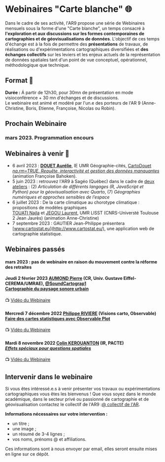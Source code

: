 # Webinaires "Carte blanche" :globe_with_meridians:

Dans le cadre de ses activité, l'AR9 propose une série de Webinaires mensuels sous la forme d'une "Carte blanche", un temps consacré à **l'exploration et aux discussions sur les formes contemporaines de cartographies et de géovisualisations de données**. L'objectif de ces temps d'échange est à la fois de permettre des **présentations** de travaux, de réalisations ou d'expérimentations cartographiques diversifiées et **des échanges collectifs** sur les leviers et les enjeux actuels de la représentation de données spatiales tant d'un point de vue conceptuel, opérationnel, méthodologique que technique.

## Format :information_desk_person:

**Durée :**
Á partir de 12h30, pour 30mn de présentation en mode visioconférence + 30 mn d'échanges et de discussions. </br>
Le webinaire est animé et modéré par l'un.e des porteurs de l'AR 9 (Anne-Christine, Boris, Etienne, Françoise, Nicolas ou Robin).

## Prochain Webinaire 

### mars 2023. Programmation encours

## Webinaires à venir :calendar:

* 6 avril 2023 : **[DOUET Aurélie](https://geographie-cites.cnrs.fr/membres/aurelie-douet/)**, IE UMR Géographie-cités, [CartoDouet](https://twitter.com/CartoDouet/) </br> *[na.rm=TRUE. Requête, interactivité et gestion des données manquantes](https://github.com/magisAR9/webinaires/blob/main/cartogeoviz5-douet.md)* (animation Françoise Bahoken).
* 5 juin 2023 : retrouvez l'AR9 à Sagéo (Québec) dans le cadre de [deux ateliers](https://crdig.ulaval.ca/sageo2023/#programme) : (2) *Articulation de différents langages (R, JavaScript et Python) pour la géovisualisation avec Quarto*, (7) *Géographies numériques et approches sensibles de l’espace*
* 6 juillet 2023 : De la carte climatique au chorotype climatique : propositions de modèles graphiques </br>
[TOUATI Najla](https://lisst.univ-tlse2.fr/accueil/hn-accompagnement-de-la-recherche/najla-touati#/) et [JEGOU Laurent](https://ljegou.github.io/), UMR LISST (CNRS-Universté Toulouse 2 Jean Jaurès) (animation Anne-Christine)
* 7 septembre 2023 : GAUTIER Jean-Philippe présentera [www.cartostat.eu](http://www.cartostat.eu/), une application web de cartographie statistique.

## Webinaires passés 

#### mars 2023 : pas de webinaire en raison du mouvement contre la réforme des retraites

#### Jeudi 2 février 2023 [AUMOND Pierre](https://pagespro.univ-gustave-eiffel.fr/pierre-aumond) (CR, Univ. Gustave Eiffel-CEREMA/UMRAE), [@SoundCartograp1](https://twitter.com/SoundCartograp1) <br/> [**Cartographie du paysage sonore urbain**](https://github.com/magisAR9/webinaires/blob/main/cartogeoviz3-aumond.md) </br>
📺 [Vidéo du Webinaire](https://bit.ly/3KoOBrs)</br>

#### Mercredi 7 décembre 2022 [Philippe RIVIERE](https://observablehq.com/@fil) (Visions carto, Observable)<br/>[Faire des cartes statistiques avec Observable Plot](https://github.com/magisAR9/webinaires/blob/main/cartogeoviz2-riviere.md)</br>
📺 [Vidéo du Webinaire](https://pewflix.com/w/nppUsvZNn6Y3mE5XwmK7gT) </br>

#### Mardi 8 novembre 2022 [Colin KEROUANTON](https://colinkerouanton.netlify.app/) (IR, PACTE) </br> [_Effets spéciaux pour questions spatiales_](https://github.com/magisAR9/webinaires/blob/main/cartogeoviz1-kerouanton.md)</br>
📺 [Vidéo du Webinaire](https://pewflix.com/w/2zEZTPx5BGJafRNCR4Pu3Z)

## Intervenir dans le webinaire
Si vous êtes intéressé.e.s à venir présenter vos travaux ou expérimentations cartographiques vous êtes les bienvenus ! Que vous soyez dans le monde académique, dans le secteur privé ou passionné de cartographie et de géovisualisation contactez le collectif de l'AR9 :[@ collectif de l'AR](mailto:robin.cura@parisgeo.cnrs.fr,francoise.bahoken@univ-eiffel.fr,anne-christine.bronner@misha.fr,etienne.come@univ-eiffel.fr,boris.mericskay@univ-rennes2.fr,nicolas.lambert@cnrs.fr).

**Informations nécessaires sur votre intervention :** </br>
- un titre ;
- une image ;
- un résumé de 3-4 lignes ;
- vos noms, prénoms @ et affiliations.

Ces informations sont à nous envoyer par email, elles seront ensuite mises en ligne sur ce dépôt. 


